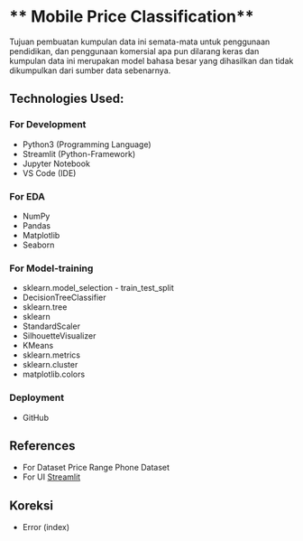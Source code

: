 # ** Mobile Price Classification**

Tujuan pembuatan kumpulan data ini semata-mata untuk penggunaan pendidikan, dan penggunaan komersial apa pun dilarang keras dan kumpulan data ini merupakan model bahasa besar yang dihasilkan dan tidak dikumpulkan dari sumber data sebenarnya.

## **Technologies Used:**

### For Development
* Python3 (Programming Language)
* Streamlit (Python-Framework)
* Jupyter Notebook
* VS Code (IDE)

### For EDA
* NumPy
* Pandas
* Matplotlib
* Seaborn

### For Model-training
* sklearn.model_selection - train_test_split
* DecisionTreeClassifier
* sklearn.tree
* sklearn
* StandardScaler
* SilhouetteVisualizer
* KMeans
* sklearn.metrics
* sklearn.cluster
* matplotlib.colors


### Deployment
* GitHub

## References
* For Dataset Price Range Phone Dataset
* For UI [Streamlit](https://streamlit.io/)


## Koreksi 
* Error (index)
